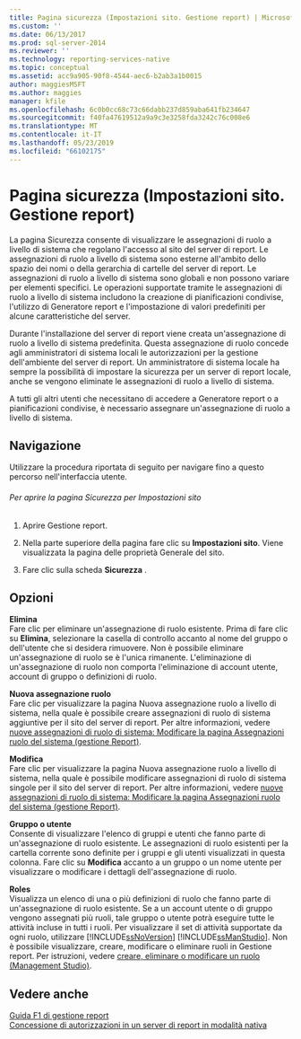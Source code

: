```yaml
---
title: Pagina sicurezza (Impostazioni sito. Gestione report) | Microsoft Docs
ms.custom: ''
ms.date: 06/13/2017
ms.prod: sql-server-2014
ms.reviewer: ''
ms.technology: reporting-services-native
ms.topic: conceptual
ms.assetid: acc9a905-90f8-4544-aec6-b2ab3a1b0015
author: maggiesMSFT
ms.author: maggies
manager: kfile
ms.openlocfilehash: 6c0b0cc68c73c66dabb237d859aba641fb234647
ms.sourcegitcommit: f40fa47619512a9a9c3e3258fda3242c76c008e6
ms.translationtype: MT
ms.contentlocale: it-IT
ms.lasthandoff: 05/23/2019
ms.locfileid: "66102175"
---
```

# <a name="security-page-site-settings-report-manager"></a>Pagina sicurezza (Impostazioni sito. Gestione report)
  La pagina Sicurezza consente di visualizzare le assegnazioni di ruolo a livello di sistema che regolano l'accesso al sito del server di report. Le assegnazioni di ruolo a livello di sistema sono esterne all'ambito dello spazio dei nomi o della gerarchia di cartelle del server di report. Le assegnazioni di ruolo a livello di sistema sono globali e non possono variare per elementi specifici. Le operazioni supportate tramite le assegnazioni di ruolo a livello di sistema includono la creazione di pianificazioni condivise, l'utilizzo di Generatore report e l'impostazione di valori predefiniti per alcune caratteristiche del server.  
  
 Durante l'installazione del server di report viene creata un'assegnazione di ruolo a livello di sistema predefinita. Questa assegnazione di ruolo concede agli amministratori di sistema locali le autorizzazioni per la gestione dell'ambiente del server di report. Un amministratore di sistema locale ha sempre la possibilità di impostare la sicurezza per un server di report locale, anche se vengono eliminate le assegnazioni di ruolo a livello di sistema.  
  
 A tutti gli altri utenti che necessitano di accedere a Generatore report o a pianificazioni condivise, è necessario assegnare un'assegnazione di ruolo a livello di sistema.  
  
## <a name="navigation"></a>Navigazione  
 Utilizzare la procedura riportata di seguito per navigare fino a questo percorso nell'interfaccia utente.  
  
###### <a name="to-open-the-security-page-for-site-settings"></a>Per aprire la pagina Sicurezza per Impostazioni sito  
  
1.  Aprire Gestione report.  
  
2.  Nella parte superiore della pagina fare clic su **Impostazioni sito**. Viene visualizzata la pagina delle proprietà Generale del sito.  
  
3.  Fare clic sulla scheda **Sicurezza** .  
  
## <a name="options"></a>Opzioni  
 **Elimina**  
 Fare clic per eliminare un'assegnazione di ruolo esistente. Prima di fare clic su **Elimina**, selezionare la casella di controllo accanto al nome del gruppo o dell'utente che si desidera rimuovere. Non è possibile eliminare un'assegnazione di ruolo se è l'unica rimanente. L'eliminazione di un'assegnazione di ruolo non comporta l'eliminazione di account utente, account di gruppo o definizioni di ruolo.  
  
 **Nuova assegnazione ruolo**  
 Fare clic per visualizzare la pagina Nuova assegnazione ruolo a livello di sistema, nella quale è possibile creare assegnazioni di ruolo di sistema aggiuntive per il sito del server di report. Per altre informazioni, vedere [nuove assegnazioni di ruolo di sistema: Modificare la pagina Assegnazioni ruolo del sistema &#40;gestione Report&#41;](../../2014/reporting-services/new-system-role-assignments-edit-system-role-assignments-page-report-manager.md).  
  
 **Modifica**  
 Fare clic per visualizzare la pagina Nuova assegnazione ruolo a livello di sistema, nella quale è possibile modificare assegnazioni di ruolo di sistema singole per il sito del server di report. Per altre informazioni, vedere [nuove assegnazioni di ruolo di sistema: Modificare la pagina Assegnazioni ruolo del sistema &#40;gestione Report&#41;](../../2014/reporting-services/new-system-role-assignments-edit-system-role-assignments-page-report-manager.md).  
  
 **Gruppo o utente**  
 Consente di visualizzare l'elenco di gruppi e utenti che fanno parte di un'assegnazione di ruolo esistente. Le assegnazioni di ruolo esistenti per la cartella corrente sono definite per i gruppi e gli utenti visualizzati in questa colonna. Fare clic su **Modifica** accanto a un gruppo o un nome utente per visualizzare o modificare i dettagli dell'assegnazione di ruolo.  
  
 **Roles**  
 Visualizza un elenco di una o più definizioni di ruolo che fanno parte di un'assegnazione di ruolo esistente. Se a un account utente o di gruppo vengono assegnati più ruoli, tale gruppo o utente potrà eseguire tutte le attività incluse in tutti i ruoli. Per visualizzare il set di attività supportate da ogni ruolo, utilizzare [!INCLUDE[ssNoVersion](../includes/ssnoversion-md.md)] [!INCLUDE[ssManStudio](../includes/ssmanstudio-md.md)]. Non è possibile visualizzare, creare, modificare o eliminare ruoli in Gestione report. Per istruzioni, vedere [creare, eliminare o modificare un ruolo &#40;Management Studio&#41;](security/role-definitions-create-delete-or-modify.md).  
  
## <a name="see-also"></a>Vedere anche  
 [Guida F1 di gestione report](../../2014/reporting-services/report-manager-f1-help.md)   
 [Concessione di autorizzazioni in un server di report in modalità nativa](security/granting-permissions-on-a-native-mode-report-server.md)  
  
  
